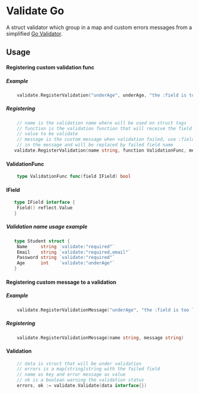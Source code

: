 # Validate Go

A struct validator which group in a map and custom errors messages from a simplified [Go Validator](https://github.com/go-playground/validator).

## Usage

#### Registering custom validation func

##### Example

```go
    validate.RegisterValidation("underAge", underAge, "the :field is too low")
```

##### Registering

```go
    // name is the validation name where will be used on struct tags
    // function is the validation function that will receive the field
    // value to be validate
    // message is the custom message when validation failed, use :field
    // in the message and will be replaced by failed field name
   validate.RegisterValidation(name string, function ValidationFunc, message string)
```

#### ValidationFunc

```go
    type ValidationFunc func(field IField) bool
```

#### IField

```go
   type IField interface {
   	Field() reflect.Value
   }
```

##### Validation name usage example

```go
   type Student struct {
   	Name     string `validate:"required"`
   	Email    string `validate:"required,email"`
   	Password string `validate:"required"`
   	Age      int    `validate:"underAge"`
   }
```

#### Registering custom message to a validation

##### Example

```go
    validate.RegisterValidationMessage("underAge", "the :field is too low")
```

##### Registering

```go
    validate.RegisterValidationMessage(name string, message string)
```

#### Validation

```go
    // data is struct that will be under validation
    // errors is a map[string]string with the failed field 
    // name as key and error message as value
    // ok is a boolean warning the validation status
    errors, ok := validate.Validate(data interface{})
```
